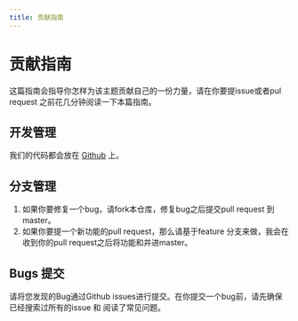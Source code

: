 ```yaml
---
title: 贡献指南
---
```


# 贡献指南

这篇指南会指导你怎样为该主题贡献自己的一份力量，请在你要提issue或者pul request 之前花几分钟阅读一下本篇指南。

## 开发管理

我们的代码都会放在 [Github](https://github.com/jackray-c/vuepress-theme-note) 上。

## 分支管理

1. 如果你要修复一个bug，请fork本仓库，修复bug之后提交pull request 到master。
2. 如果你要提一个新功能的pull request，那么请基于feature 分支来做，我会在收到你的pull request之后将功能和并进master。

## Bugs 提交

请将您发现的Bug通过Github issues进行提交。在你提交一个bug前，请先确保已经搜索过所有的issue 和 阅读了常见问题。